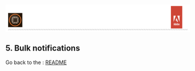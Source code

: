 ![AEM Adobe](../chapters/images/Lab-Header.png)  

## 5. Bulk notifications


Go back to the  : [README](../README.md)